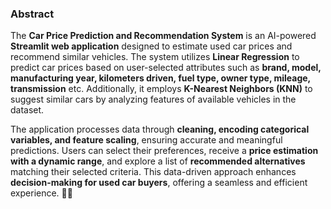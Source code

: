 ### **Abstract**  

The **Car Price Prediction and Recommendation System** is an AI-powered **Streamlit web application** designed to estimate used car prices and recommend similar vehicles. The system utilizes **Linear Regression** to predict car prices based on user-selected attributes such as **brand, model, manufacturing year, kilometers driven, fuel type, owner type, mileage,  transmission** etc. Additionally, it employs **K-Nearest Neighbors (KNN)** to suggest similar cars by analyzing features of available vehicles in the dataset.  

The application processes data through **cleaning, encoding categorical variables, and feature scaling**, ensuring accurate and meaningful predictions. Users can select their preferences, receive a **price estimation with a dynamic range**, and explore a list of **recommended alternatives** matching their selected criteria. This data-driven approach enhances **decision-making for used car buyers**, offering a seamless and efficient experience. 🚗💡
